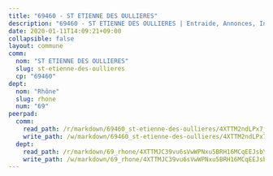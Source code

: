 ```yaml
---
title: "69460 - ST ETIENNE DES OULLIERES"
description: "69460 - ST ETIENNE DES OULLIERES | Entraide, Annonces, Initiatives"
date: 2020-01-11T14:09:21+09:00
collapsible: false
layout: commune
comm:
  nom: "ST ETIENNE DES OULLIERES"
  slug: st-etienne-des-oullieres
  cp: "69460"
dept:
  nom: "Rhône"
  slug: rhone
  num: "69"
peerpad:
  comm:
    read_path: /r/markdown/69460_st-etienne-des-oullieres/4XTTM2ndLPx7jnmiwNQBiyykn8cM3o3NFSi863EoV4xD7BMuP
    write_path: /w/markdown/69460_st-etienne-des-oullieres/4XTTM2ndLPx7jnmiwNQBiyykn8cM3o3NFSi863EoV4xD7BMuP-K3TgUUVAf94hn7TYMnb1Ybmyj6dX6rnYFqDWFavkj7yQBxnetXHaHHg9ZMUt6KJRGqp8V11sbvoYeGQBMNJH2Yb3SZCKGWmAKShZe7myThq7AZ3EJFrPqxqLiboeTLCXqpHPXmsB
  dept:
    read_path: /r/markdown/69_rhone/4XTTMJC39vu6sVwWPNxu5BRH16MCqEEJsbYu4RNyAxnNmNtVW
    write_path: /w/markdown/69_rhone/4XTTMJC39vu6sVwWPNxu5BRH16MCqEEJsbYu4RNyAxnNmNtVW-K3TgUzVUEXrXvc8NoaD9JfiBpc5MBFP7KZFqLEsm11xqJDEwSVMy7UACp2eYMzek3K6y2WLoyzq5xdKMZeizKNpfHbUBgJcoYSqfidBaPx8RcTCPmdCXhdgeLZLEYHVco5fHD6Pz
---
```



